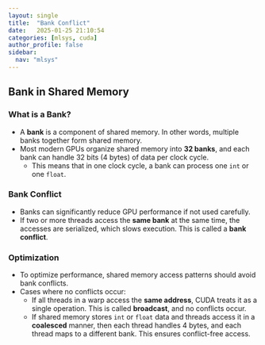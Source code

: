 ```yaml
---
layout: single
title:  "Bank Conflict"
date:   2025-01-25 21:10:54 
categories: [mlsys, cuda]
author_profile: false
sidebar:
  nav: "mlsys"
---
```


## Bank in Shared Memory

### What is a Bank?

- A **bank** is a component of shared memory. In other words, multiple banks together form shared memory.  
- Most modern GPUs organize shared memory into **32 banks**, and each bank can handle 32 bits (4 bytes) of data per clock cycle.  
    - This means that in one clock cycle, a bank can process one `int` or one `float`.  

### Bank Conflict

- Banks can significantly reduce GPU performance if not used carefully.  
- If two or more threads access the **same bank** at the same time, the accesses are serialized, which slows execution. This is called a **bank conflict**.  

### Optimization

- To optimize performance, shared memory access patterns should avoid bank conflicts.  
- Cases where no conflicts occur:  
    - If all threads in a warp access the **same address**, CUDA treats it as a single operation. This is called **broadcast**, and no conflicts occur.  
    - If shared memory stores `int` or `float` data and threads access it in a **coalesced** manner, then each thread handles 4 bytes, and each thread maps to a different bank. This ensures conflict-free access.  
